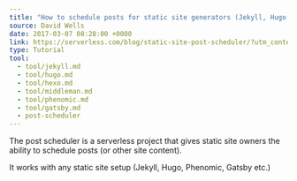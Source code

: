 ```yaml
---
title: "How to schedule posts for static site generators (Jekyll, Hugo, Phenomic etc.)"
source: David Wells
date: 2017-03-07 08:28:00 +0000
link: https://serverless.com/blog/static-site-post-scheduler/?utm_content=bufferf4214&utm_medium=social&utm_source=twitter.com&utm_campaign=buffer
type: Tutorial
tool:
  - tool/jekyll.md
  - tool/hugo.md
  - tool/hexo.md
  - tool/middleman.md
  - tool/phenomic.md
  - tool/gatsby.md
  - post-scheduler
---
```

The post scheduler is a serverless project that gives static site owners the ability to schedule posts (or other site content).
 
It works with any static site setup (Jekyll, Hugo, Phenomic, Gatsby etc.)





